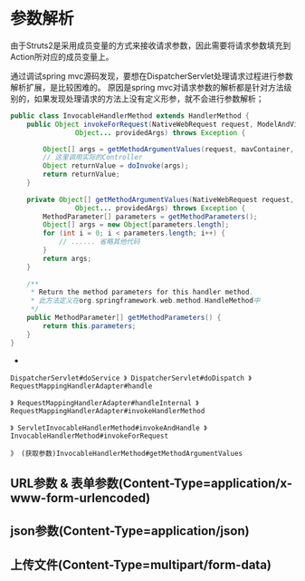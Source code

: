 # 参数解析

由于Struts2是采用成员变量的方式来接收请求参数，因此需要将请求参数填充到Action所对应的成员变量上。

通过调试spring mvc源码发现，要想在DispatcherServlet处理请求过程进行参数解析扩展，是比较困难的。
原因是spring mvc对请求参数的解析都是针对方法级别的，如果发现处理请求的方法上没有定义形参，就不会进行参数解析；
```java
public class InvocableHandlerMethod extends HandlerMethod {
    public Object invokeForRequest(NativeWebRequest request, ModelAndViewContainer mavContainer,
    			Object... providedArgs) throws Exception {

        Object[] args = getMethodArgumentValues(request, mavContainer, providedArgs);
        // 这里调用实际的Controller
        Object returnValue = doInvoke(args);
        return returnValue;
    }
    
    private Object[] getMethodArgumentValues(NativeWebRequest request, ModelAndViewContainer mavContainer,
    			Object... providedArgs) throws Exception {
        MethodParameter[] parameters = getMethodParameters();
        Object[] args = new Object[parameters.length];
        for (int i = 0; i < parameters.length; i++) {
            // ...... 省略其他代码
        }
        return args;
    }
    
    /**
     * Return the method parameters for this handler method.
     * 此方法定义在org.springframework.web.method.HandleMethod中
     */
    public MethodParameter[] getMethodParameters() {
        return this.parameters;
    }
}

```
- 

```text
DispatcherServlet#doService 》 DispatcherServlet#doDispatch 》 RequestMappingHandlerAdapter#handle

》 RequestMappingHandlerAdapter#handleInternal 》 RequestMappingHandlerAdapter#invokeHandlerMethod

》 ServletInvocableHandlerMethod#invokeAndHandle 》 InvocableHandlerMethod#invokeForRequest

》 (获取参数)InvocableHandlerMethod#getMethodArgumentValues
```

## URL参数 & 表单参数(Content-Type=application/x-www-form-urlencoded)

## json参数(Content-Type=application/json)

## 上传文件(Content-Type=multipart/form-data)
